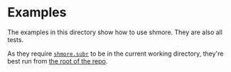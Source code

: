 Examples
========
The examples in this directory show how to use shmore.  They are also all
tests.

As they require [`shmore.subr`](../shmore.subr) to be in the current working
directory, they're best run from [the root of the repo](../).
